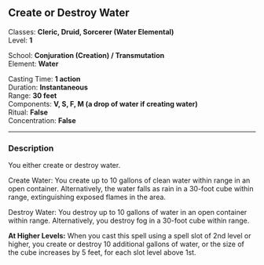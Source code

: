 ## Create or Destroy Water

Classes: **Cleric, Druid, Sorcerer (Water Elemental)**  
Level: **1**  

School: **Conjuration (Creation) / Transmutation**  
Element: **Water**  

Casting Time: **1 action**  
Duration: **Instantaneous**  
Range: **30 feet**  
Components: **V, S, F, M (a drop of water if creating water)**  
Ritual: **False**  
Concentration: **False**  

------

### Description

You either create or destroy water.

Create Water: You create up to 10 gallons of clean water within range in an open container. Alternatively, the water falls as rain in a 30-foot cube within range, extinguishing exposed flames in the area.

Destroy Water: You destroy up to 10 gallons of water in an open container within range. Alternatively, you destroy fog in a 30-foot cube within range.

**At Higher Levels:** When you cast this spell using a spell slot of 2nd level or higher, you create or destroy 10 additional gallons of water, or the size of the cube increases by 5 feet, for each slot level above 1st.